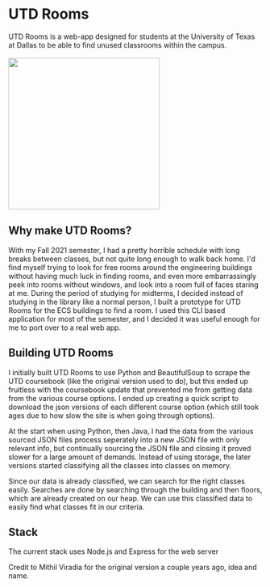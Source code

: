 # UTD Rooms

UTD Rooms is a web-app designed for students at the University of Texas at Dallas to be able to find unused classrooms within the campus.
<br></br>
<img src="https://upload.wikimedia.org/wikipedia/commons/7/7c/UT_Dallas_2_Color_Emblem_-_SVG_Brand_Identity_File.svg" width=300>

## Why make UTD Rooms?
With my Fall 2021 semester, I had a pretty horrible schedule with long breaks between classes, but not quite long enough to walk back home. I'd find myself trying to look for free rooms around the engineering buildings without having much luck in finding rooms, and even more embarrassingly peek into rooms without windows, and look into a room full of faces staring at me. During the period of studying for midterms, I decided instead of studying in the library like a normal person, I built a prototype for UTD Rooms for the ECS buildings to find a room. I used this CLI based application for most of the semester, and I decided it was useful enough for me to port over to a real web app. 

## Building UTD Rooms
I initially built UTD Rooms to use Python and BeautifulSoup to scrape the UTD coursebook (like the original version used to do), but this ended up fruitless with the coursebook update that prevented me from getting data from the various course options. I ended up creating a quick script to download the json versions of each different course option (which still took ages due to how slow the site is when going through options).

At the start when using Python, then Java, I had the data from the various sourced JSON files process seperately into a new JSON file with only relevant info, but continually sourcing the JSON file and closing it proved slower for a large amount of demands. Instead of using storage, the later versions started classifying all the classes into classes on memory. 

Since our data is already classified, we can search for the right classes easily. Searches are done by searching through the building and then floors, which are already created on our heap. We can use this classified data to easily find what classes fit in our criteria. 

## Stack
The current stack uses Node.js and Express for the web server

Credit to Mithil Viradia for the original version a couple years ago, idea and name.  
